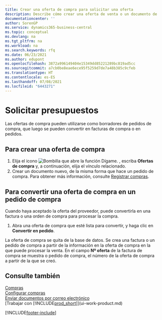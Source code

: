 ```yaml
---
title: Crear una oferta de compra para solicitar una oferta
description: Describe cómo crear una oferta de venta o un documento de solicitud de propuesta (RFQ) para registrar la oferta a un cliente para vender productos con determinadas condiciones.
documentationcenter: ''
author: SorenGP
ms.service: dynamics365-business-central
ms.topic: conceptual
ms.devlang: na
ms.tgt_pltfrm: na
ms.workload: na
ms.search.keywords: rfq
ms.date: 06/23/2021
ms.author: edupont
ms.openlocfilehash: 3872a996149404e15349dd85221289bc819ad5cc
ms.sourcegitcommit: a7cb0be8eae6ece95f5259d7de7a48b385c9cfeb
ms.translationtype: HT
ms.contentlocale: es-ES
ms.lasthandoff: 07/08/2021
ms.locfileid: "6443271"
---
```

# <a name="request-quotes"></a>Solicitar presupuestos
Las ofertas de compra pueden utilizarse como borradores de pedidos de compra, que luego se pueden convertir en facturas de compra o en pedidos.


## <a name="to-create-a-purchase-quote"></a>Para crear una oferta de compra
1. Elija el icono ![Bombilla que abre la función Dígame.](media/ui-search/search_small.png "Dígame qué desea hacer") , escriba **Ofertas de compra** y, a continuación, elija el vínculo relacionado.
2. Crear un documento nuevo, de la misma forma que hace un pedido de compra. Para obtener más información, consulte [Registrar compras](purchasing-how-record-purchases.md).

## <a name="to-convert-a-purchase-quote-to-a-purchase-order"></a>Para convertir una oferta de compra en un pedido de compra
Cuando haya aceptado la oferta del proveedor, puede convertirla en una factura o una orden de compra para procesar la compra.

1. Abra una oferta de compra que esté lista para convertir, y haga clic en **Convertir en pedido**.

La oferta de compra se quita de la base de datos. Se crea una factura o un pedido de compra a partir de la información en la oferta de compra en la que puede procesar la venta. En el campo **Nº oferta** de la factura de compra se muestra o pedido de compra, el número de la oferta de compra a partir de la que se creó.

## <a name="see-also"></a>Consulte también
[Compras](purchasing-manage-purchasing.md)  
[Configurar compras](purchasing-setup-purchasing.md)  
[Enviar documentos por correo electrónico](ui-how-send-documents-email.md)  
[Trabajar con [!INCLUDE[prod_short](includes/prod_short.md)]](ui-work-product.md)


[!INCLUDE[footer-include](includes/footer-banner.md)]